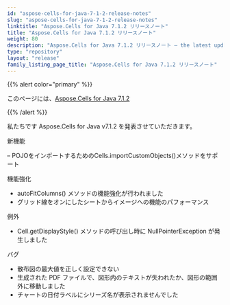 ```yaml
---
id: "aspose-cells-for-java-7-1-2-release-notes"
slug: "aspose-cells-for-java-7-1-2-release-notes"
linktitle: "Aspose.Cells for Java 7.1.2 リリースノート"
title: "Aspose.Cells for Java 7.1.2 リリースノート"
weight: 80
description: "Aspose.Cells for Java 7.1.2 リリースノート – the latest updates and fixes."
type: "repository"
layout: "release"
family_listing_page_title: "Aspose.Cells for Java 7.1.2 リリースノート"
---
```

{{% alert color="primary" %}} 

このページには、[Aspose.Cells for Java 7.1.2](https://releases.aspose.com/cells/java/new-releases/aspose.cells-for-java-7.1.2/)

{{% /alert %}} 

私たちです
Aspose.Cells for Java v7.1.2 を発表させていただきます。

新機能

 – POJOをインポートするためのCells.importCustomObjects()メソッドをサポート

機能強化

- autoFitColumns() メソッドの機能強化が行われました
- グリッド線をオンにしたシートからイメージへの機能のパフォーマンス

例外

- Cell.getDisplayStyle() メソッドの呼び出し時に NullPointerException が発生しました

バグ

- 散布図の最大値を正しく設定できない
- 生成された PDF ファイルで、図形内のテキストが失われたか、図形の範囲外に移動しました
- チャートの日付ラベルにシリーズ名が表示されませんでした

